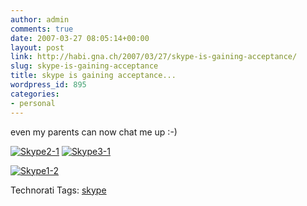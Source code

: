```yaml
---
author: admin
comments: true
date: 2007-03-27 08:05:14+00:00
layout: post
link: http://habi.gna.ch/2007/03/27/skype-is-gaining-acceptance/
slug: skype-is-gaining-acceptance
title: skype is gaining acceptance...
wordpress_id: 895
categories:
- personal
---
```


even my parents can now chat me up :-)


[![Skype2-1](http://habi.gna.ch/wp-content/uploads/2007/03/skype2-1-tm.jpg)](http://habi.gna.ch/wp-content/uploads/2007/03/skype2-1.jpg) [![Skype3-1](http://habi.gna.ch/wp-content/uploads/2007/03/skype3-1-tm.jpg)](http://habi.gna.ch/wp-content/uploads/2007/03/skype3-1.jpg)  

[![Skype1-2](http://habi.gna.ch/wp-content/uploads/2007/03/skype1-2-tm.jpg)](http://habi.gna.ch/wp-content/uploads/2007/03/skype1-2.jpg)  





Technorati Tags: [skype](http://www.technorati.com/tag/skype)
